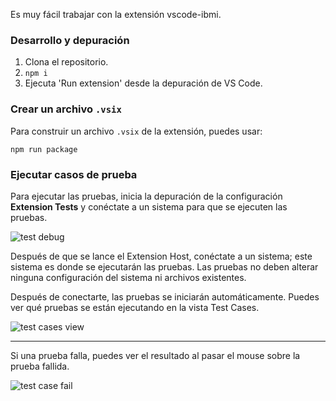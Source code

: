 Es muy fácil trabajar con la extensión vscode-ibmi.

### Desarrollo y depuración

1. Clona el repositorio.
2. `npm i`
3. Ejecuta 'Run extension' desde la depuración de VS Code.

### Crear un archivo `.vsix`

Para construir un archivo `.vsix` de la extensión, puedes usar:

```terminal
npm run package
```
### Ejecutar casos de prueba

Para ejecutar las pruebas, inicia la depuración de la configuración **Extension Tests** y conéctate a un sistema para que se ejecuten las pruebas.

![test debug](../../../assets/dev_01.png)

Después de que se lance el Extension Host, conéctate a un sistema; este sistema es donde se ejecutarán las pruebas. Las pruebas no deben alterar ninguna configuración del sistema ni archivos existentes.

<!-- panels:start -->

<!-- div:left-panel -->

Después de conectarte, las pruebas se iniciarán automáticamente. Puedes ver qué pruebas se están ejecutando en la vista Test Cases.

<!-- div:right-panel -->

![test cases view](../../../assets/dev_02.gif)

<!-- panels:end -->

---

<!-- panels:start -->

<!-- div:left-panel -->

Si una prueba falla, puedes ver el resultado al pasar el mouse sobre la prueba fallida.

<!-- div:right-panel -->

![test case fail](../../../assets/dev_03.png)

<!-- panels:end -->
